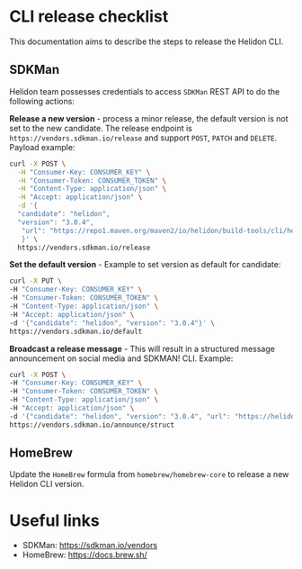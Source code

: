 # CLI release checklist

This documentation aims to describe the steps to release the Helidon CLI.

## SDKMan

Helidon team possesses credentials to access `SDKMan` REST API to do the following actions:

**Release a new version** - process a minor release, the default version is not set to the new candidate.
The release endpoint is `https://vendors.sdkman.io/release` and support `POST`, `PATCH` and `DELETE`.
Payload example:

```bash
curl -X POST \
  -H "Consumer-Key: CONSUMER_KEY" \
  -H "Consumer-Token: CONSUMER_TOKEN" \
  -H "Content-Type: application/json" \
  -H "Accept: application/json" \
  -d '{
  "candidate": "helidon",
  "version": "3.0.4",
   "url": "https://repo1.maven.org/maven2/io/helidon/build-tools/cli/helidon-cli-impl/3.0.4/helidon-cli-impl-3.0.4.zip"
   }' \
  https://vendors.sdkman.io/release
```

**Set the default version** - Example to set version as default for candidate:

```bash
curl -X PUT \
-H "Consumer-Key: CONSUMER_KEY" \
-H "Consumer-Token: CONSUMER_TOKEN" \
-H "Content-Type: application/json" \
-H "Accept: application/json" \
-d '{"candidate": "helidon", "version": "3.0.4"}' \
https://vendors.sdkman.io/default
```

**Broadcast a release message** - This will result in a structured message announcement on social media and SDKMAN!
CLI.
Example:

```bash
curl -X POST \
-H "Consumer-Key: CONSUMER_KEY" \
-H "Consumer-Token: CONSUMER_TOKEN" \
-H "Content-Type: application/json" \
-H "Accept: application/json" \
-d '{"candidate": "helidon", "version": "3.0.4", "url": "https://helidon.io"}' \
https://vendors.sdkman.io/announce/struct
```

## HomeBrew

Update the `HomeBrew` formula from `homebrew/homebrew-core` to release a new Helidon CLI version.

# Useful links

* SDKMan: https://sdkman.io/vendors
* HomeBrew: https://docs.brew.sh/
